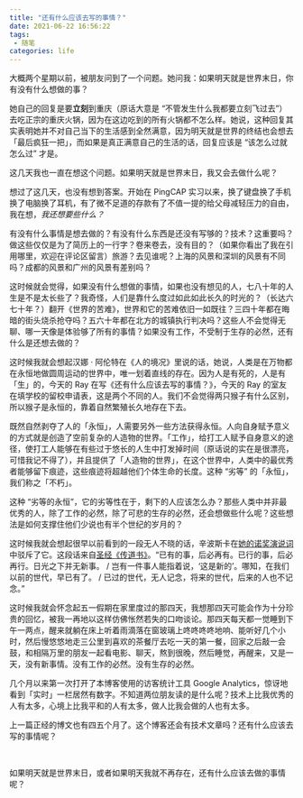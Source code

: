 ```yaml
---
title: "还有什么应该去写的事情？"
date: 2021-06-22 16:56:22
tags:
 - 随笔
categories: life
---
```


大概两个星期以前，被朋友问到了一个问题。她问我：如果明天就是世界末日，你有没有什么想做的事？

她自己的回复是要**立刻**到重庆（原话大意是 “不管发生什么我都要立刻飞过去”）去吃正宗的重庆火锅，因为在这边吃到的所有火锅都不怎么样。她说，这种回复其实表明她并不对自己当下的生活感到全然满意，因为明天就是世界的终结也会想去「最后疯狂一把」，而如果是真正满意自己的生活的话，回复应该是 “该怎么过就怎么过” 才是。

这几天我也一直在想这个问题。如果明天就是世界末日，我又会去做什么呢？

<!-- more -->

想过了这几天，也没有想到答案。开始在 PingCAP 实习以来，换了键盘换了手机换了电脑换了耳机，有了微不足道的存款有了不值一提的给父母减轻压力的自由，我在想，*我还想要些什么？*

有没有什么事情是想去做的？有没有什么东西是还没有写够的？技术？这重要吗？做这些仅仅是为了简历上的一行字？卷来卷去，没有目的？（如果你看出了我在引用哪里，欢迎在评论区留言）旅游？去见谁呢？上海的风景和深圳的风景有不同吗？成都的风景和广州的风景有差别吗？

这时候就会觉得，如果没有什么想做的事情，如果也没有想见的人，七八十年的人生是不是太长些了？我奇怪，人们是靠什么度过如此如此长久的时光的？（长达六七十年？）翻开《世界的苦难》，世界和它的苦难依旧一如既往？三四十年都在晦暗的街头烧杀抢夺吗？五六十年都在北方的城镇执行判决吗？这些人不会觉得无聊、哪一天像是体验够了所有的事情？如果没有工作，不受制于生存的必然，还有什么是还想去做的？

这时候我就会想起汉娜 · 阿伦特在《人的境况》里说的话，她说，人类是在万物都在永恒地做圆周运动的世界中，唯一划着直线的存在。因为人是有死的，人是有「生」的，今天的 Ray 在写《还有什么应该去写的事情？》，今天的 Ray 的室友在填学校的留校申请表，这是两个不同的人。我们不会觉得两只猴子有什么区别，所以猴子是永恒的，靠着自然繁殖长久地存在下去。

既然自然剥夺了人的「永恒」，人需要另外一些方法获得永恒。人向自身赋予意义的方式就是创造了空前复杂的人造物的世界。「工作」，给打工人赋予自身意义的途径，使打工人能够在有些过于悠长的人生中打发掉时间（原话说的实在是很漂亮，可惜我记不得了），并且提供了「人造物的世界」，在这个世界中，人类中的最优秀者能够留下痕迹，这些痕迹将超越他们个体生命的长度。这种 “劣等” 的「永恒」，我们称之「不朽」。

这种 “劣等的永恒”，它的劣等性在于，剩下的人应该怎么办？那些人类中并非最优秀的人，除了工作的必然，除了可悲的生存的必然，还会想做些什么呢？这些想法是如何支撑住他们少说也有半个世纪的岁月的？

这时候我就会想起很早以前看到的一段无人不晓的话，辛波斯卡在[她的诺奖演说词](https://www.zgnfys.com/m/a/nfwx-52600.shtml)中驳斥了它。这段话来自[圣经《传道书》](https://www.o-bible.com/cgibin/ob.cgi?version=hgb&book=ecc&chapter=1)。“已有的事，后必再有。已行的事，后必再行。日光之下并无新事。 / 岂有一件事人能指着说，‘这是新的’。哪知，在我们以前的世代，早已有了。 / 已过的世代，无人记念，将来的世代，后来的人也不记念。”

这时候我就会怀念起五一假期在家里度过的那四天，我想那四天可能会作为十分珍贵的回忆，被我一再地以这样仿佛怅然若失的口吻谈论。那四天每天都一觉睡到下午一两点，醒来就躺在床上听着雨滴落在窗玻璃上咚咚咚咚地响、能听好几个小时，然后慢悠悠地走三公里到喜欢的茶餐厅去吃一天的第一餐，回家之后敲一会鼓，和相隔万里的朋友一起看电影、聊天，熬到很晚，然后睡觉，再醒来，又是一天，没有新事情。没有工作的必然。没有生存的必然。

几个月以来第一次打开了本博客使用的访客统计工具 Google Analytics，惊讶地看到「实时」一栏居然有数字。不知道两位朋友读的是什么呢？技术上比我优秀的人有太多，心境上比我平和的人有太多，做人比我会做的人也有太多。

上一篇正经的博文也有四五个月了。这个博客还会有技术文章吗？还有什么应该去写的事情呢？

​     

如果明天就是世界末日，或者如果明天我就不再存在，还有什么应该去做的事情呢？